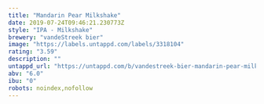 ```yaml
---
title: "Mandarin Pear Milkshake"
date: 2019-07-24T09:46:21.230773Z
style: "IPA - Milkshake"
brewery: "vandeStreek bier"
image: "https://labels.untappd.com/labels/3318104"
rating: "3.59"
description: ""
untappd_url: "https://untappd.com/b/vandestreek-bier-mandarin-pear-milkshake/3318104"
abv: "6.0"
ibu: "0"
robots: noindex,nofollow
---
```

